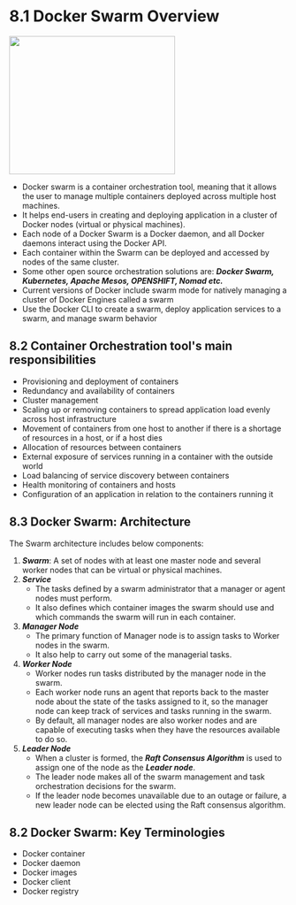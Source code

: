 # 8.1 Docker Swarm Overview

<img src="https://user-images.githubusercontent.com/121426292/233589481-05a5282c-7186-41a6-bfa3-b4ec329a3948.png" width="300" height="250">

  - Docker swarm is a container orchestration tool, meaning that it allows the user to manage multiple containers deployed across multiple host machines.
  - It helps end-users in creating and deploying application in a cluster of Docker nodes (virtual or physical machines).
  - Each node of a Docker Swarm is a Docker daemon, and all Docker daemons interact using the Docker API. 
  - Each container within the Swarm can be deployed and accessed by nodes of the same cluster. 
  - Some other open source orchestration solutions are: <b>*Docker Swarm, Kubernetes, Apache Mesos, OPENSHIFT, Nomad etc.* </b>
  - Current versions of Docker include swarm mode for natively managing a cluster of Docker Engines called a swarm
  - Use the Docker CLI to create a swarm, deploy application services to a swarm, and manage swarm behavior

## 8.2 Container Orchestration tool's main responsibilities
   - Provisioning and deployment of containers
   - Redundancy and availability of containers
   - Cluster management
   - Scaling up or removing containers to spread application load evenly across host infrastructure
   - Movement of containers from one host to another if there is a shortage of resources in a host, or if a host dies
   - Allocation of resources between containers
   - External exposure of services running in a container with the outside world
   - Load balancing of service discovery between containers
   - Health monitoring of containers and hosts
   - Configuration of an application in relation to the containers running it

## 8.3 Docker Swarm: Architecture
   The Swarm architecture includes below components:
   1) <b>*Swarm*</b>: A set of nodes with at least one master node and several worker nodes that can be virtual or physical machines.
   2) <b>*Service*</b>
      - The tasks defined by a swarm administrator that a manager or agent nodes must perform.
      - It also defines which container images the swarm should use and which commands the swarm will run in each container.
   3) <b>*Manager Node*</b>
      - The primary function of Manager node is to assign tasks to Worker nodes in the swarm.
      - It also help to carry out some of the managerial tasks.
   4) <b>*Worker Node*</b>
      - Worker nodes run tasks distributed by the manager node in the swarm.
      - Each worker node runs an agent that reports back to the master node about the state of the tasks assigned to it, so the manager node can keep track of services and tasks running in the swarm.
      - By default, all manager nodes are also worker nodes and are capable of executing tasks when they have the resources available to do so.
   5) <b>*Leader Node*</b>
      - When a cluster is formed, the <b>*Raft Consensus Algorithm*</b> is used to assign one of the node as the <b>*Leader node*</b>.
      - The leader node makes all of the swarm management and task orchestration decisions for the swarm.
      - If the leader node becomes unavailable due to an outage or failure, a new leader node can be elected using the Raft consensus algorithm.

## 8.2 Docker Swarm: Key Terminologies
  - Docker container 
  - Docker daemon
  - Docker images 
  - Docker client 
  - Docker registry 
  
